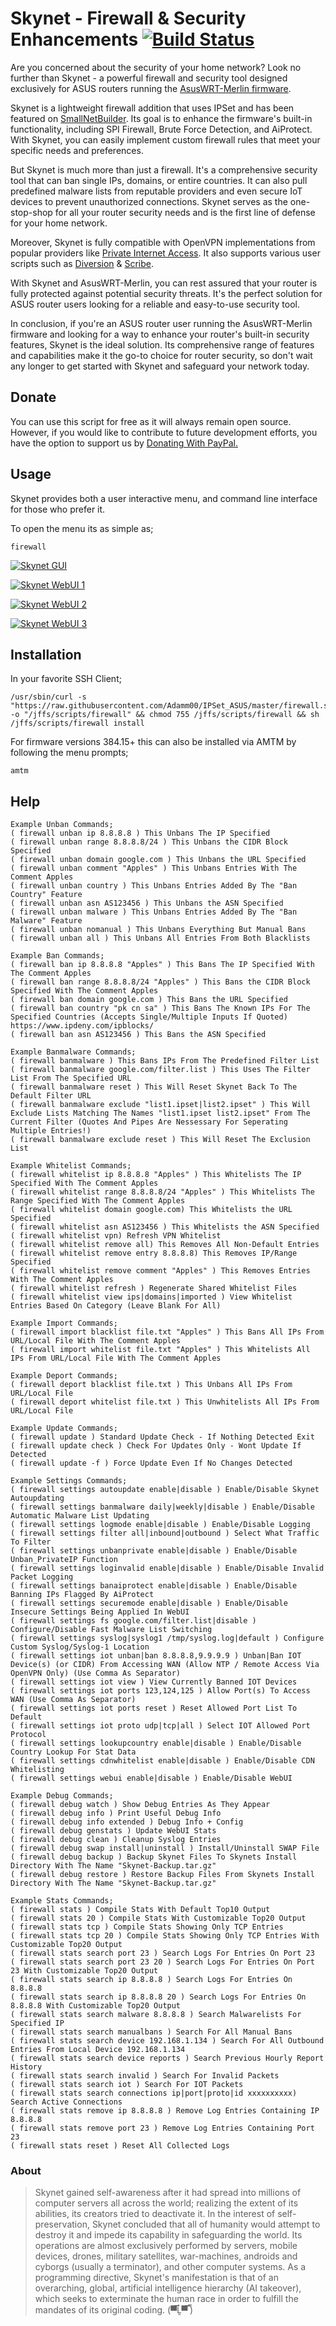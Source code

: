 # Skynet - Firewall & Security Enhancements   [![Build Status](https://travis-ci.com/Adamm00/IPSet_ASUS.svg?branch=master)](https://travis-ci.com/Adamm00/IPSet_ASUS)

Are you concerned about the security of your home network? Look no further than Skynet - a powerful firewall and security tool designed exclusively for ASUS routers running the [AsusWRT-Merlin firmware](https://github.com/RMerl/asuswrt-merlin.ng).

Skynet is a lightweight firewall addition that uses IPSet and has been featured on [SmallNetBuilder](https://www.snbforums.com/threads/release-skynet-router-firewall-security-enhancements.16798/). Its goal is to enhance the firmware's built-in functionality, including SPI Firewall, Brute Force Detection, and AiProtect. With Skynet, you can easily implement custom firewall rules that meet your specific needs and preferences.

But Skynet is much more than just a firewall. It's a comprehensive security tool that can ban single IPs, domains, or entire countries. It can also pull predefined malware lists from reputable providers and even secure IoT devices to prevent unauthorized connections. Skynet serves as the one-stop-shop for all your router security needs and is the first line of defense for your home network.

Moreover, Skynet is fully compatible with OpenVPN implementations from popular providers like [Private Internet Access](https://www.privateinternetaccess.com/). It also supports various user scripts such as [Diversion](https://www.snbforums.com/threads/diversion-the-router-adblocker.48538/) & [Scribe](https://www.snbforums.com/threads/scribe-syslog-ng-and-logrotate-installer.55853/).

With Skynet and AsusWRT-Merlin, you can rest assured that your router is fully protected against potential security threats. It's the perfect solution for ASUS router users looking for a reliable and easy-to-use security tool.

In conclusion, if you're an ASUS router user running the AsusWRT-Merlin firmware and looking for a way to enhance your router's built-in security features, Skynet is the ideal solution. Its comprehensive range of features and capabilities make it the go-to choice for router security, so don't wait any longer to get started with Skynet and safeguard your network today.

## Donate

You can use this script for free as it will always remain open source. However, if you would like to contribute to future development efforts, you have the option to support us by [Donating With PayPal.](https://www.paypal.com/cgi-bin/webscr?cmd=_s-xclick&hosted_button_id=BPN4LTRZKDTML)

## Usage

Skynet provides both a user interactive menu, and command line interface for those who prefer it.

To open the menu its as simple as;

```Shell
firewall
```

[![Skynet GUI](https://i.imgur.com/RgvGQKn.png "Skynet GUI")](https://i.imgur.com/RgvGQKn.png "Skynet GUI")

[![Skynet WebUI 1](https://i.imgur.com/OgWhLN5.png "Skynet WebUI 1")](https://i.imgur.com/OgWhLN5.png "Skynet WebUI 1")

[![Skynet WebUI 2](https://i.imgur.com/zTncPFV.png "Skynet WebUI 2")](https://i.imgur.com/zTncPFV.png "Skynet WebUI 2")

[![Skynet WebUI 3](https://i.imgur.com/v4BAIS3.png "Skynet WebUI 3")](https://i.imgur.com/v4BAIS3.png "Skynet WebUI 3")


## Installation

In your favorite SSH Client;

```Shell
/usr/sbin/curl -s "https://raw.githubusercontent.com/Adamm00/IPSet_ASUS/master/firewall.sh" -o "/jffs/scripts/firewall" && chmod 755 /jffs/scripts/firewall && sh /jffs/scripts/firewall install
```

For firmware versions 384.15+ this can also be installed via AMTM by following the menu prompts;
```Shell
amtm
```

## Help

```Shell
Example Unban Commands;
( firewall unban ip 8.8.8.8 ) This Unbans The IP Specified
( firewall unban range 8.8.8.8/24 ) This Unbans the CIDR Block Specified
( firewall unban domain google.com ) This Unbans the URL Specified
( firewall unban comment "Apples" ) This Unbans Entries With The Comment Apples
( firewall unban country ) This Unbans Entries Added By The "Ban Country" Feature
( firewall unban asn AS123456 ) This Unbans the ASN Specified
( firewall unban malware ) This Unbans Entries Added By The "Ban Malware" Feature
( firewall unban nomanual ) This Unbans Everything But Manual Bans
( firewall unban all ) This Unbans All Entries From Both Blacklists

Example Ban Commands;
( firewall ban ip 8.8.8.8 "Apples" ) This Bans The IP Specified With The Comment Apples
( firewall ban range 8.8.8.8/24 "Apples" ) This Bans the CIDR Block Specified With The Comment Apples
( firewall ban domain google.com ) This Bans the URL Specified
( firewall ban country "pk cn sa" ) This Bans The Known IPs For The Specified Countries (Accepts Single/Multiple Inputs If Quoted) https://www.ipdeny.com/ipblocks/
( firewall ban asn AS123456 ) This Bans the ASN Specified

Example Banmalware Commands;
( firewall banmalware ) This Bans IPs From The Predefined Filter List
( firewall banmalware google.com/filter.list ) This Uses The Filter List From The Specified URL
( firewall banmalware reset ) This Will Reset Skynet Back To The Default Filter URL
( firewall banmalware exclude "list1.ipset|list2.ipset" ) This Will Exclude Lists Matching The Names "list1.ipset list2.ipset" From The Current Filter (Quotes And Pipes Are Nessessary For Seperating Multiple Entries!)
( firewall banmalware exclude reset ) This Will Reset The Exclusion List

Example Whitelist Commands;
( firewall whitelist ip 8.8.8.8 "Apples" ) This Whitelists The IP Specified With The Comment Apples
( firewall whitelist range 8.8.8.8/24 "Apples" ) This Whitelists The Range Specified With The Comment Apples
( firewall whitelist domain google.com) This Whitelists the URL Specified
( firewall whitelist asn AS123456 ) This Whitelists the ASN Specified
( firewall whitelist vpn) Refresh VPN Whitelist
( firewall whitelist remove all) This Removes All Non-Default Entries
( firewall whitelist remove entry 8.8.8.8) This Removes IP/Range Specified
( firewall whitelist remove comment "Apples" ) This Removes Entries With The Comment Apples
( firewall whitelist refresh ) Regenerate Shared Whitelist Files
( firewall whitelist view ips|domains|imported ) View Whitelist Entries Based On Category (Leave Blank For All)

Example Import Commands;
( firewall import blacklist file.txt "Apples" ) This Bans All IPs From URL/Local File With The Comment Apples
( firewall import whitelist file.txt "Apples" ) This Whitelists All IPs From URL/Local File With The Comment Apples

Example Deport Commands;
( firewall deport blacklist file.txt ) This Unbans All IPs From URL/Local File
( firewall deport whitelist file.txt ) This Unwhitelists All IPs From URL/Local File

Example Update Commands;
( firewall update ) Standard Update Check - If Nothing Detected Exit
( firewall update check ) Check For Updates Only - Wont Update If Detected
( firewall update -f ) Force Update Even If No Changes Detected

Example Settings Commands;
( firewall settings autoupdate enable|disable ) Enable/Disable Skynet Autoupdating
( firewall settings banmalware daily|weekly|disable ) Enable/Disable Automatic Malware List Updating
( firewall settings logmode enable|disable ) Enable/Disable Logging
( firewall settings filter all|inbound|outbound ) Select What Traffic To Filter
( firewall settings unbanprivate enable|disable ) Enable/Disable Unban_PrivateIP Function
( firewall settings loginvalid enable|disable ) Enable/Disable Invalid Packet Logging
( firewall settings banaiprotect enable|disable ) Enable/Disable Banning IPs Flagged By AiProtect
( firewall settings securemode enable|disable ) Enable/Disable Insecure Settings Being Applied In WebUI
( firewall settings fs google.com/filter.list|disable ) Configure/Disable Fast Malware List Switching
( firewall settings syslog|syslog1 /tmp/syslog.log|default ) Configure Custom Syslog/Syslog-1 Location
( firewall settings iot unban|ban 8.8.8.8,9.9.9.9 ) Unban|Ban IOT Device(s) (or CIDR) From Accessing WAN (Allow NTP / Remote Access Via OpenVPN Only) (Use Comma As Separator)
( firewall settings iot view ) View Currently Banned IOT Devices
( firewall settings iot ports 123,124,125 ) Allow Port(s) To Access WAN (Use Comma As Separator)
( firewall settings iot ports reset ) Reset Allowed Port List To Default
( firewall settings iot proto udp|tcp|all ) Select IOT Allowed Port Protocol
( firewall settings lookupcountry enable|disable ) Enable/Disable Country Lookup For Stat Data
( firewall settings cdnwhitelist enable|disable ) Enable/Disable CDN Whitelisting
( firewall settings webui enable|disable ) Enable/Disable WebUI

Example Debug Commands;
( firewall debug watch ) Show Debug Entries As They Appear
( firewall debug info ) Print Useful Debug Info
( firewall debug info extended ) Debug Info + Config
( firewall debug genstats ) Update WebUI Stats
( firewall debug clean ) Cleanup Syslog Entries
( firewall debug swap install|uninstall ) Install/Uninstall SWAP File
( firewall debug backup ) Backup Skynet Files To Skynets Install Directory With The Name "Skynet-Backup.tar.gz"
( firewall debug restore ) Restore Backup Files From Skynets Install Directory With The Name "Skynet-Backup.tar.gz"

Example Stats Commands;
( firewall stats ) Compile Stats With Default Top10 Output
( firewall stats 20 ) Compile Stats With Customizable Top20 Output
( firewall stats tcp ) Compile Stats Showing Only TCP Entries
( firewall stats tcp 20 ) Compile Stats Showing Only TCP Entries With Customizable Top20 Output
( firewall stats search port 23 ) Search Logs For Entries On Port 23
( firewall stats search port 23 20 ) Search Logs For Entries On Port 23 With Customizable Top20 Output
( firewall stats search ip 8.8.8.8 ) Search Logs For Entries On 8.8.8.8
( firewall stats search ip 8.8.8.8 20 ) Search Logs For Entries On 8.8.8.8 With Customizable Top20 Output
( firewall stats search malware 8.8.8.8 ) Search Malwarelists For Specified IP
( firewall stats search manualbans ) Search For All Manual Bans
( firewall stats search device 192.168.1.134 ) Search For All Outbound Entries From Local Device 192.168.1.134
( firewall stats search device reports ) Search Previous Hourly Report History
( firewall stats search invalid ) Search For Invalid Packets
( firewall stats search iot ) Search For IOT Packets
( firewall stats search connections ip|port|proto|id xxxxxxxxxx) Search Active Connections
( firewall stats remove ip 8.8.8.8 ) Remove Log Entries Containing IP 8.8.8.8
( firewall stats remove port 23 ) Remove Log Entries Containing Port 23
( firewall stats reset ) Reset All Collected Logs
```

### About

> Skynet gained self-awareness after it had spread into millions of computer servers all across the world; realizing the extent of its abilities, its creators tried to deactivate it. In the interest of self-preservation, Skynet concluded that all of humanity would attempt to destroy it and impede its capability in safeguarding the world. Its operations are almost exclusively performed by servers, mobile devices, drones, military satellites, war-machines, androids and cyborgs (usually a terminator), and other computer systems. As a programming directive, Skynet's manifestation is that of an overarching, global, artificial intelligence hierarchy (AI takeover), which seeks to exterminate the human race in order to fulfill the mandates of its original coding. (▀̿Ĺ̯▀̿ ̿)
